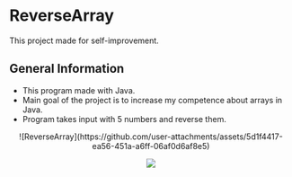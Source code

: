# ReverseArray
This project made for self-improvement.

## General Information
- This program made with Java.
- Main goal of the project is to increase my competence about arrays in Java.
- Program takes input with 5 numbers and reverse them.



<p align = "center">![ReverseArray](https://github.com/user-attachments/assets/5d1f4417-ea56-451a-a6ff-06af0d6af8e5)</p>


<p align = "center"><img src="https://github.com/user-attachments/assets/395863de-3f8b-419d-a0f7-64daecbfb4d8"></p>
